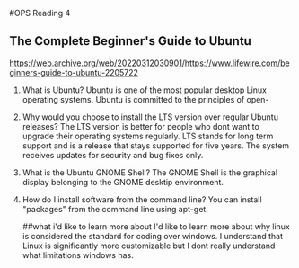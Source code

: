 #OPS Reading 4
## The Complete Beginner's Guide to Ubuntu
https://web.archive.org/web/20220312030901/https://www.lifewire.com/beginners-guide-to-ubuntu-2205722

1) What is Ubuntu?
   Ubuntu is one of the most popular desktop Linux operating systems. Ubuntu is committed to the principles of open-
2) Why would you choose to install the LTS version over regular Ubuntu releases?
   The LTS version is better for people who dont want to upgrade their operating systems regularly. LTS stands for long term support and is a release that stays supported for five years. The system receives updates for security and bug fixes only.
3) What is the Ubuntu GNOME Shell?
   The GNOME Shell is the graphical display belonging to the GNOME desktip environment.
4) How do I install software from the command line?
   You can install "packages" from the command line using apt-get.

   ##what i'd like to learn more about
   I'd like to learn more about why linux is considered the standard for coding over windows. I understand that Linux is significantly more customizable but I dont really understand what limitations windows has.
